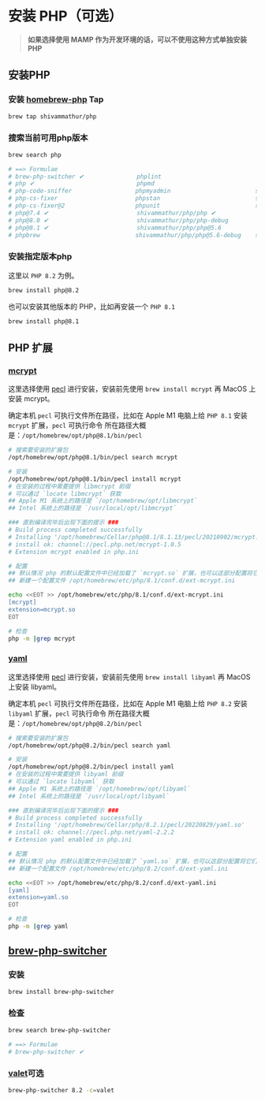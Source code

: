 # 安装 PHP（可选）

> **如果选择使用 MAMP 作为开发环境的话，可以不使用这种方式单独安装 PHP**

## 安装PHP

### 安装 [homebrew-php](https://github.com/shivammathur/homebrew-php) Tap

```bash
brew tap shivammathur/php
```

### 搜索当前可用php版本
```bash
brew search php

# ==> Formulae
# brew-php-switcher ✔               phplint                           shivammathur/php/php@7.0          shivammathur/php/php@7.4-debug
# php ✔                             phpmd                             shivammathur/php/php@7.0-debug    # shivammathur/php/php@8.0 ✔
# php-code-sniffer                  phpmyadmin                        shivammathur/php/php@7.1          shivammathur/php/php@8.0-debug
# php-cs-fixer                      phpstan                           shivammathur/php/php@7.1-debug    shivammathur/php/php@8.1 ✔
# php-cs-fixer@2                    phpunit                           shivammathur/php/php@7.2          shivammathur/php/php@8.1-debug
# php@7.4 ✔                         shivammathur/php/php ✔            shivammathur/php/php@7.2-debug    shivammathur/php/php@8.3
# php@8.0 ✔                         shivammathur/php/php-debug        shivammathur/php/php@7.3 ✔        shivammathur/php/php@8.3-debug
# php@8.1 ✔                         shivammathur/php/php@5.6          shivammathur/php/php@7.3-debug    pup
# phpbrew                           shivammathur/php/php@5.6-debug    shivammathur/php/php@7.4 ✔        pcp
```

### 安装指定版本php

这里以 `PHP 8.2` 为例。

```bash
brew install php@8.2
```

也可以安装其他版本的 PHP，比如再安装一个 `PHP 8.1`

```bash
brew install php@8.1
```

## PHP 扩展

### [mcrypt](https://pecl.php.net/package/mcrypt)

这里选择使用 [pecl](https://pecl.php.net) 进行安装，安装前先使用 `brew install mcrypt` 再 MacOS 上安装 mcrypt。

确定本机 `pecl` 可执行文件所在路径，比如在 Apple M1 电脑上给 `PHP 8.1` 安装 `mcrypt` 扩展，`pecl` 可执行命令 所在路径大概是：`/opt/homebrew/opt/php@8.1/bin/pecl`

```bash
# 搜索要安装的扩展包
/opt/homebrew/opt/php@8.1/bin/pecl search mcrypt

# 安装
/opt/homebrew/opt/php@8.1/bin/pecl install mcrypt
# 在安装的过程中需要提供 libmcrypt 前缀
# 可以通过 `locate libmcrypt` 获取
## Apple M1 系统上的路径是 `/opt/homebrew/opt/libmcrypt`
## Intel 系统上的路径是 `/usr/local/opt/libmcrypt`

### 直到编译完毕后出现下面的提示 ###
# Build process completed successfully
# Installing '/opt/homebrew/Cellar/php@8.1/8.1.13/pecl/20210902/mcrypt.so'
# install ok: channel://pecl.php.net/mcrypt-1.0.5
# Extension mcrypt enabled in php.ini

# 配置
## 默认情况 php 的默认配置文件中已经加载了 `mcrypt.so` 扩展，也可以这部分配置将它们放在 conf.d/ 目录下统一管理
## 新建一个配置文件 /opt/homebrew/etc/php/8.1/conf.d/ext-mcrypt.ini

echo <<EOT >> /opt/homebrew/etc/php/8.1/conf.d/ext-mcrypt.ini
[mcrypt]
extension=mcrypt.so
EOT

# 检查
php -m |grep mcrypt
```

### [yaml](https://pecl.php.net/package/yaml)

这里选择使用 [pecl](https://pecl.php.net) 进行安装，安装前先使用 `brew install libyaml` 再 MacOS 上安装 libyaml。

确定本机 `pecl` 可执行文件所在路径，比如在 Apple M1 电脑上给 `PHP 8.2` 安装 `libyaml` 扩展，`pecl` 可执行命令 所在路径大概是：`/opt/homebrew/opt/php@8.2/bin/pecl`

```bash
# 搜索要安装的扩展包
/opt/homebrew/opt/php@8.2/bin/pecl search yaml 

# 安装
/opt/homebrew/opt/php@8.2/bin/pecl install yaml
# 在安装的过程中需要提供 libyaml 前缀
# 可以通过 `locate libyaml` 获取
## Apple M1 系统上的路径是 `/opt/homebrew/opt/libyaml`
## Intel 系统上的路径是 `/usr/local/opt/libyaml`

### 直到编译完毕后出现下面的提示 ###
# Build process completed successfully
# Installing '/opt/homebrew/Cellar/php/8.2.1/pecl/20220829/yaml.so'
# install ok: channel://pecl.php.net/yaml-2.2.2
# Extension yaml enabled in php.ini

# 配置
## 默认情况 php 的默认配置文件中已经加载了 `yaml.so` 扩展，也可以这部分配置将它们放在 conf.d/ 目录下统一管理
## 新建一个配置文件 /opt/homebrew/etc/php/8.2/conf.d/ext-yaml.ini

echo <<EOT >> /opt/homebrew/etc/php/8.2/conf.d/ext-yaml.ini
[yaml]
extension=yaml.so
EOT

# 检查
php -m |grep yaml
```


## [brew-php-switcher](https://github.com/philcook/brew-php-switcher)

### 安装

```bash
brew install brew-php-switcher
```

### 检查
```bash
brew search brew-php-switcher

# ==> Formulae
# brew-php-switcher ✔
```

### [valet](https://laravel.com/docs/master/valet)可选

```bash
brew-php-switcher 8.2 -c=valet
```
